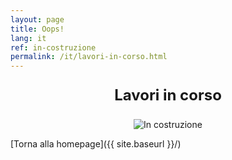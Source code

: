 ```yaml
---
layout: page
title: Oops!
lang: it
ref: in-costruzione
permalink: /it/lavori-in-corso.html
---
```


<p style="text-align: center; font-weight: bold; font-size: 24px;">
  Lavori in corso
</p>

<p style="text-align: center;">
  <img src="https://rabbit-world.github.io/euro-agency/assets/images/404.jpg" alt="In costruzione" style="max-width: 100%; height: auto;">
</p>

[Torna alla homepage]({{ site.baseurl }}/)